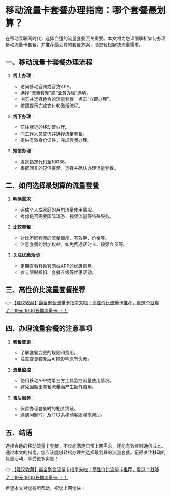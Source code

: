 # 移动流量卡套餐办理指南：哪个套餐最划算？

在移动互联网时代，选择合适的流量套餐至关重要。本文将为您详细解析如何办理移动流量卡套餐，并推荐最划算的套餐方案，助您轻松解决流量需求。

## 一、移动流量卡套餐办理流程

1. **线上办理**：
   - 访问移动官网或官方APP。
   - 选择“流量套餐”或“业务办理”选项。
   - 浏览并选择适合的流量套餐，点击“立即办理”。
   - 按照提示完成支付和激活流程。

2. **线下办理**：
   - 前往就近的移动营业厅。
   - 向工作人员咨询并选择流量套餐。
   - 提供有效身份证件，完成套餐办理。

3. **短信办理**：
   - 发送指定代码至10086。
   - 根据回复的短信提示，选择并确认办理流量套餐。

## 二、如何选择最划算的流量套餐

1. **明确需求**：
   - 评估个人或家庭的月均流量使用情况。
   - 考虑是否需要国际漫游、视频流量等特殊服务。

2. **比较套餐**：
   - 对比不同套餐的流量额度、有效期、价格等。
   - 注意套餐的附加权益，如免费通话时长、视频会员等。

3. **关注优惠活动**：
   - 定期查看移动官网或APP的优惠信息。
   - 参与限时折扣、套餐升级等优惠活动。

## 三、高性价比流量套餐推荐

👉 [【建议收藏】最全聚合流量卡指南来啦！高性价比流量卡推荐，看这个就够了！19元 100G长期流量卡 ！！](https://bit.ly/Liuliangka)

## 四、办理流量套餐的注意事项

1. **套餐变更**：
   - 了解套餐变更的规则和费用。
   - 注意变更套餐后可能影响原有优惠。

2. **流量监控**：
   - 使用移动APP或第三方工具监控流量使用情况。
   - 避免因超出套餐流量而产生额外费用。

3. **售后服务**：
   - 保留办理套餐时的相关凭证。
   - 遇到问题时，及时联系移动客服寻求帮助。

## 五、结语

选择合适的移动流量卡套餐，不仅能满足日常上网需求，还能有效控制通信成本。通过本文的指南，您应该能够轻松办理并选择最划算的流量套餐。记得关注移动的优惠活动，享受更多实惠！

👉 [【建议收藏】最全聚合流量卡指南来啦！高性价比流量卡推荐，看这个就够了！19元 100G长期流量卡 ！！](https://bit.ly/Liuliangka)

希望本文对您有所帮助，祝您上网愉快！